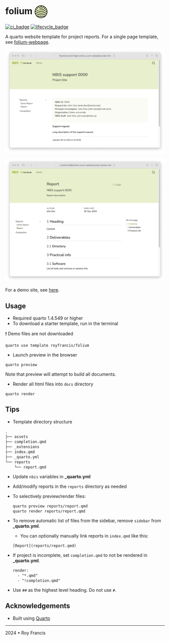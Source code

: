 # folium <span><a href="https://github.com/royfrancis/folium"><img src="folium.png" style="height:40px;vertical-align:middle;"></a></span> 

[![ci_badge](https://github.com/royfrancis/folium/workflows/deploy/badge.svg)](https://github.com/royfrancis/folium/actions?workflow=deploy)    [![lifecycle_badge](https://lifecycle.r-lib.org/articles/figures/lifecycle-experimental.svg)](https://lifecycle.r-lib.org/articles/stages.html#experimental)

A quarto website template for project reports. For a single page template, see [folium-webpage](https://github.com/royfrancis/folium-webpage).

![](preview-a.jpg)

![](preview-b.jpg)

For a demo site, see [here](https://royfrancis.github.io/folium).

## Usage

- Required quarto 1.4.549 or higher
- To download a starter template, run in the terminal

:exclamation: Demo files are not downloaded

```
quarto use template royfrancis/folium
```

- Launch preview in the browser

```
quarto preview
```

Note that preview will attempt to build all documents.

- Render all html files into `docs` directory

```
quarto render
```

## Tips

- Template directory structure

```
.
├── assets
├── completion.qmd
├── _extensions
├── index.qmd
├── _quarto.yml
└── reports
    └── report.qmd

```

- Update `nbis` variables in **_quarto.yml**
- Add/modify reports in the `reports` directory as needed
- To selectively preview/render files:
  ```
  quarto preview reports/report.qmd
  quarto render reports/report.qmd
  ```
- To remove automatic list of files from the sidebar, remove `sidebar` from **_quarto.yml**.
  - You can optionally manually link reports in `index.qmd` like this:

  ```
  [Report](reports/report.qmd)
  ```
- If project is incomplete, set `completion.qmd` to not be rendered in **_quarto.yml**.

  ```
  render:
    - "*.qmd"
    - "!completion.qmd"
  ```

- Use `##` as the highest level heading. Do not use `#`.

## Acknowledgements

- Built using [Quarto](https://quarto.org/)

---

2024 • Roy Francis
